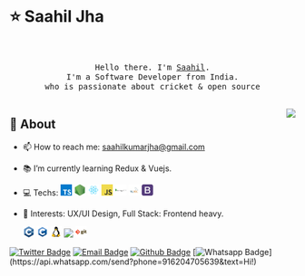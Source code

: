 # ⭐️ Saahil Jha

<p align="center">
  <br>
  <br>
  <samp>Hello there. I'm <a href="https://github.com/JhaSaahil">Saahil</a>.<br> I'm a Software Developer from India.<br>who is passionate about cricket & open source<br></samp>
  <br>
</p>

<img align="right" src="https://github-readme-stats.vercel.app/api?username=JhaSaahil&show_icons=true&theme=dark">

## 🧐 About

  

- 📫 How to reach me: saahilkumarjha@gmail.com
- :books: I’m currently learning Redux & Vuejs.
- :computer: Techs: <img height="20" src="https://raw.githubusercontent.com/github/explore/80688e429a7d4ef2fca1e82350fe8e3517d3494d/topics/typescript/typescript.png">  <img height="20" src="https://raw.githubusercontent.com/github/explore/80688e429a7d4ef2fca1e82350fe8e3517d3494d/topics/nodejs/nodejs.png">  <img height="20" src="https://raw.githubusercontent.com/github/explore/80688e429a7d4ef2fca1e82350fe8e3517d3494d/topics/react/react.png">  <img height="20" src="https://raw.githubusercontent.com/github/explore/80688e429a7d4ef2fca1e82350fe8e3517d3494d/topics/javascript/javascript.png"> <img height="20" src="https://raw.githubusercontent.com/github/explore/80688e429a7d4ef2fca1e82350fe8e3517d3494d/topics/mongodb/mongodb.png"> <img height="20" src="https://raw.githubusercontent.com/github/explore/80688e429a7d4ef2fca1e82350fe8e3517d3494d/topics/mysql/mysql.png">  <img height="20" src="https://raw.githubusercontent.com/github/explore/80688e429a7d4ef2fca1e82350fe8e3517d3494d/topics/bootstrap/bootstrap.png">
- :pushpin: Interests: UX/UI Design, Full Stack: Frontend heavy. 

    <div>
        <code><img height="20" src="https://raw.githubusercontent.com/github/explore/80688e429a7d4ef2fca1e82350fe8e3517d3494d/topics/cpp/cpp.png"></code>
        <code><img height="20" src="https://raw.githubusercontent.com/github/explore/80688e429a7d4ef2fca1e82350fe8e3517d3494d/topics/c/c.png"></code>
        <code><img height="20" src="https://raw.githubusercontent.com/github/explore/80688e429a7d4ef2fca1e82350fe8e3517d3494d/topics/linux/linux.png"></code>
        <code><img height="20" src="https://cdn.svgporn.com/logos/visual-studio-code.svg"></code>
        <code><img height="20" src="https://raw.githubusercontent.com/github/explore/80688e429a7d4ef2fca1e82350fe8e3517d3494d/topics/git/git.png"></code>
    </div>
    

[![Twitter Badge](https://img.shields.io/badge/-Twitter-1da1f2?style=flat-square&labelColor=1da1f2&logo=twitter&logoColor=white&link=https://twitter.com/Yaronzz)](https://twitter.com/saahil_jha)
[![Email Badge](https://img.shields.io/badge/-Email-c14438?style=flat-square&logo=Gmail&logoColor=white&link=mailto:saahilkumarjha@gmail.com)](mailto:saahilkumarjha@gmail.com)
[![Github Badge](https://img.shields.io/badge/-Github-232323?style=flat-square&logo=Github&logoColor=white&link=https://github.com/JhaSaahil)](https://github.com/JhaSaahil)
[![Whatsapp Badge](https://img.shields.io/badge/-Whatsapp-4CA143?style=flat-square&labelColor=4CA143&logo=whatsapp&logoColor=white&link=https://api.whatsapp.com/send?phone=916204705639&text=Hi!)](https://api.whatsapp.com/send?phone=916204705639&text=Hi!)

